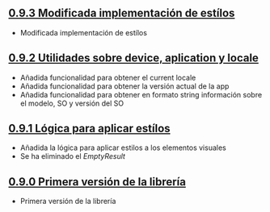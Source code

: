 ## [0.9.3 Modificada implementación de estílos](https://svrgitpub.sdos.es/iOS/SDOSSwiftExtension/tree/v0.9.3)

- Modificada implementación de estílos

## [0.9.2 Utilidades sobre device, aplication y locale](https://svrgitpub.sdos.es/iOS/SDOSSwiftExtension/tree/v0.9.2)

- Añadida funcionalidad para obtener el current locale
- Añadida funcionalidad para obtener la versión actual de la app
- Añadida funcionalidad para obtener en formato string información sobre el modelo, SO y versión del SO

## [0.9.1 Lógica para aplicar estílos](https://svrgitpub.sdos.es/iOS/SDOSSwiftExtension/tree/v0.9.1)

- Añadida la lógica para aplicar estilos a los elementos visuales
- Se ha eliminado el *EmptyResult*

## [0.9.0 Primera versión de la librería](https://svrgitpub.sdos.es/iOS/SDOSSwiftExtension/tree/v0.9.0)

- Primera versión de la librería
